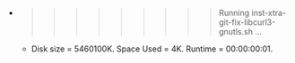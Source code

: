 * >>>>>>>>> Running inst-xtra-git-fix-libcurl3-gnutls.sh ...
  * Disk size = 5460100K. Space Used = 4K. Runtime = 00:00:00:01.
